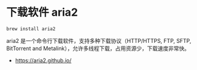 # 下载软件 aria2

```
brew install aria2
```
aria2 是一个命令行下载软件，支持多种下载协议（HTTP/HTTPS, FTP, SFTP, BitTorrent and Metalink），允许多线程下载，占用资源少，下载速度非常快。

- https://aria2.github.io/
